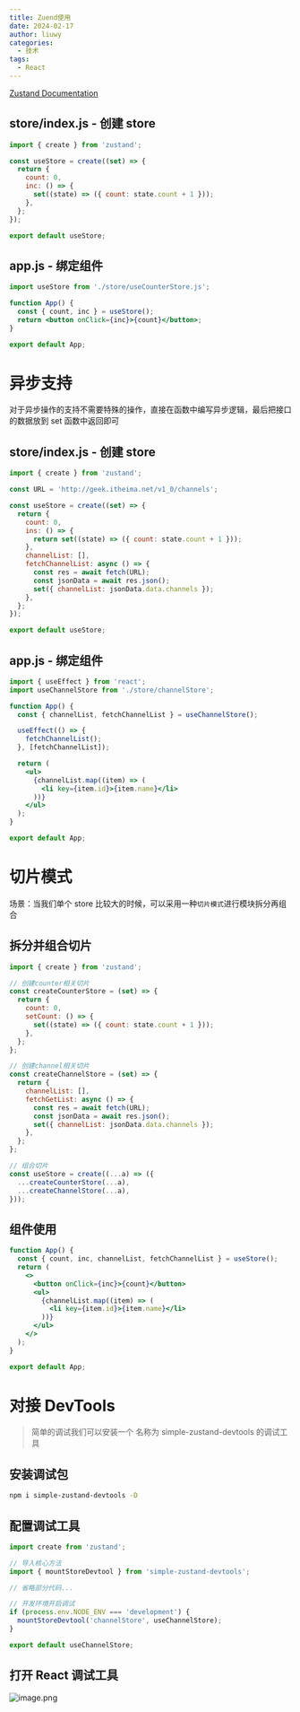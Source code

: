 ```yaml
---
title: Zuend使用
date: 2024-02-17
author: liuwy
categories:
  - 技术
tags:
  - React
---
```


[Zustand Documentation](https://docs.pmnd.rs/zustand/getting-started/introduction)

## store/index.js - 创建 store

```javascript
import { create } from 'zustand';

const useStore = create((set) => {
  return {
    count: 0,
    inc: () => {
      set((state) => ({ count: state.count + 1 }));
    },
  };
});

export default useStore;
```

## app.js - 绑定组件

```jsx
import useStore from './store/useCounterStore.js';

function App() {
  const { count, inc } = useStore();
  return <button onClick={inc}>{count}</button>;
}

export default App;
```

# 异步支持

对于异步操作的支持不需要特殊的操作，直接在函数中编写异步逻辑，最后把接口的数据放到 set 函数中返回即可

## store/index.js - 创建 store

```javascript
import { create } from 'zustand';

const URL = 'http://geek.itheima.net/v1_0/channels';

const useStore = create((set) => {
  return {
    count: 0,
    ins: () => {
      return set((state) => ({ count: state.count + 1 }));
    },
    channelList: [],
    fetchChannelList: async () => {
      const res = await fetch(URL);
      const jsonData = await res.json();
      set({ channelList: jsonData.data.channels });
    },
  };
});

export default useStore;
```

## app.js - 绑定组件

```jsx
import { useEffect } from 'react';
import useChannelStore from './store/channelStore';

function App() {
  const { channelList, fetchChannelList } = useChannelStore();

  useEffect(() => {
    fetchChannelList();
  }, [fetchChannelList]);

  return (
    <ul>
      {channelList.map((item) => (
        <li key={item.id}>{item.name}</li>
      ))}
    </ul>
  );
}

export default App;
```

# 切片模式

场景：当我们单个 store 比较大的时候，可以采用一种`切片模式`进行模块拆分再组合

## 拆分并组合切片

```javascript
import { create } from 'zustand';

// 创建counter相关切片
const createCounterStore = (set) => {
  return {
    count: 0,
    setCount: () => {
      set((state) => ({ count: state.count + 1 }));
    },
  };
};

// 创建channel相关切片
const createChannelStore = (set) => {
  return {
    channelList: [],
    fetchGetList: async () => {
      const res = await fetch(URL);
      const jsonData = await res.json();
      set({ channelList: jsonData.data.channels });
    },
  };
};

// 组合切片
const useStore = create((...a) => ({
  ...createCounterStore(...a),
  ...createChannelStore(...a),
}));
```

## 组件使用

```jsx
function App() {
  const { count, inc, channelList, fetchChannelList } = useStore();
  return (
    <>
      <button onClick={inc}>{count}</button>
      <ul>
        {channelList.map((item) => (
          <li key={item.id}>{item.name}</li>
        ))}
      </ul>
    </>
  );
}

export default App;
```

# 对接 DevTools

> 简单的调试我们可以安装一个 名称为 simple-zustand-devtools 的调试工具

## 安装调试包

```bash
npm i simple-zustand-devtools -D
```

## 配置调试工具

```javascript
import create from 'zustand';

// 导入核心方法
import { mountStoreDevtool } from 'simple-zustand-devtools';

// 省略部分代码...

// 开发环境开启调试
if (process.env.NODE_ENV === 'development') {
  mountStoreDevtool('channelStore', useChannelStore);
}

export default useChannelStore;
```

## 打开 React 调试工具

![image.png](C:\Users\liuwe\Desktop\tidyNote\react-learn\6_react常用hooks\assets\02.png)
